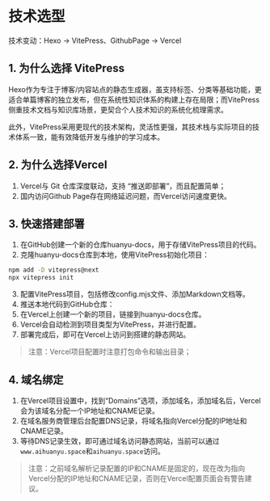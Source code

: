 # 技术选型
技术变动：Hexo → VitePress、GithubPage → Vercel
## 1. 为什么选择 VitePress
Hexo作为专注于博客/内容站点的静态生成器，虽支持标签、分类等基础功能，更适合单篇博客的独立发布，但在系统性知识体系的构建上存在局限；而VitePress侧重技术文档与知识库场景，更契合个人技术知识的系统化梳理需求。

此外，VitePress采用更现代的技术架构，灵活性更强，其技术栈与实际项目的技术体系一致，能有效降低开发与维护的学习成本。

## 2. 为什么选择Vercel
1. Vercel与 Git 仓库深度联动，支持 “推送即部署”，而且配置简单；
2. 国内访问Github Page存在网络延迟问题，而Vercel访问速度更快。

## 3. 快速搭建部署
1. 在GitHub创建一个新的仓库huanyu-docs，用于存储VitePress项目的代码。
2. 克隆huanyu-docs仓库到本地，使用VitePress初始化项目：
```bash
npm add -D vitepress@next
npx vitepress init
```
3. 配置VitePress项目，包括修改config.mjs文件、添加Markdown文档等。
4. 推送本地代码到GitHub仓库：
5. 在Vercel上创建一个新的项目，链接到huanyu-docs仓库。
6. Vercel会自动检测到项目类型为VitePress，并进行配置。
7. 部署完成后，即可在Vercel上访问到搭建的静态网站。
> 注意：Vercel项目配置时注意打包命令和输出目录；
## 4. 域名绑定
1. 在Vercel项目设置中，找到“Domains”选项，添加域名，添加域名后，Vercel会为该域名分配一个IP地址和CNAME记录。
2. 在域名服务商管理后台配置DNS记录，将域名指向Vercel分配的IP地址和CNAME记录。
3. 等待DNS记录生效，即可通过域名访问静态网站，当前可以通过`www.aihuanyu.space`和`aihuanyu.space`访问。

> 注意：之前域名解析记录配置的IP和CNAME是固定的，现在改为指向Vercel分配的IP地址和CNAME记录，否则在Vercel配置页面会有警告建议。




